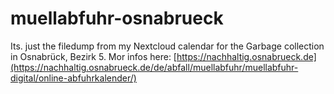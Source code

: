 # muellabfuhr-osnabrueck
Its. just the filedump from my Nextcloud calendar for the Garbage collection in Osnabrück, Bezirk 5. 
Mor infos here: [https://nachhaltig.osnabrueck.de](https://nachhaltig.osnabrueck.de/de/abfall/muellabfuhr/muellabfuhr-digital/online-abfuhrkalender/)
